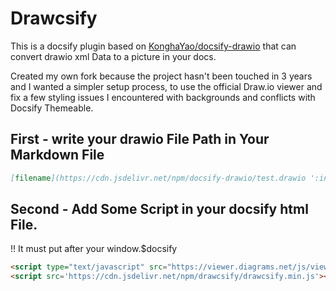 # Drawcsify

This is a docsify plugin based on [KonghaYao/docsify-drawio](https://github.com/KonghaYao/docsify-drawio) that can convert drawio xml Data to a picture in your docs.

Created my own fork because the project hasn't been touched in 3 years and I wanted a simpler setup process, to use the official Draw.io viewer and fix a few styling issues I encountered with backgrounds and conflicts with Docsify Themeable.

## First - write your drawio File Path in Your Markdown File

```md
[filename](https://cdn.jsdelivr.net/npm/docsify-drawio/test.drawio ':include :type=code')
```

## Second - Add Some Script in your docsify html File.

!! It must put after your window.$docsify 

```html
<script type="text/javascript" src="https://viewer.diagrams.net/js/viewer-static.min.js"></script>
<script src='https://cdn.jsdelivr.net/npm/drawcsify/drawcsify.min.js'></script>
```
